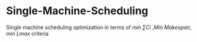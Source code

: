# Single-Machine-Scheduling

Single machine scheduling optimization in terms of *min ∑Ci* ,*Min Makespan*, *min Lmax* criteria
